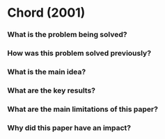 # Chord (2001)

### What is the problem being solved?


### How was this problem solved previously?


### What is the main idea?


### What are the key results?


### What are the main limitations of this paper?


### Why did this paper have an impact?

